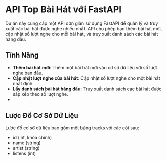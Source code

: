 # API Top Bài Hát với FastAPI

Dự án này cung cấp một API đơn giản sử dụng FastAPI để quản lý và truy xuất các bài hát được nghe nhiều nhất. API cho phép bạn thêm bài hát mới, cập nhật số lượt nghe cho mỗi bài hát, và truy xuất danh sách các bài hát hàng đầu.

## Tính Năng

- **Thêm bài hát mới**: Thêm một bài hát mới vào cơ sở dữ liệu với số lượt nghe ban đầu.
- **Cập nhật lượt nghe của bài hát**: Cập nhật số lượt nghe cho một bài hát nhất định.
- **Lấy danh sách bài hát hàng đầu**: Truy xuất danh sách các bài hát được sắp xếp theo số lượt nghe.
- 
## Lược Đồ Cơ Sở Dữ Liệu
Lược đồ cơ sở dữ liệu bao gồm một bảng tracks với các cột sau:
- id (int, khóa chính)
- name (string)
- artist (string)
- listens (int)
